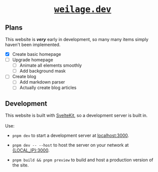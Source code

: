 <h1 align="center"><pre><a target="_blank" href="https://weilage.dev">weilage.dev</a></pre></h1>

## Plans
This website is __*very*__ early in development, so many many items simply haven't been implemented.

- [x] Create basic homepage
- [ ] Upgrade homepage
    - [ ] Animate all elements smoothly
    - [ ] Add background mask
- [ ] Create blog
    - [ ] Add markdown parser
    - [ ] Actually create blog articles

## Development
This website is built with <a target="blank" href="https://kit.svelte.dev">SvelteKit</a>, so a development server is built in.
<br><br>
Use:
- `pnpm dev` to start a development server at <a target="_blank" href="http://localhost:3000">localhost:3000</a>.
<!-- <br> -->
- `pnpm dev -- --host` to host the server on your network at <a target="_blank" href="about:blank">{LOCAL_IP}:3000</a>.
<!-- <br> -->
- `pnpm build && pnpm preview` to build and host a production version of the site.